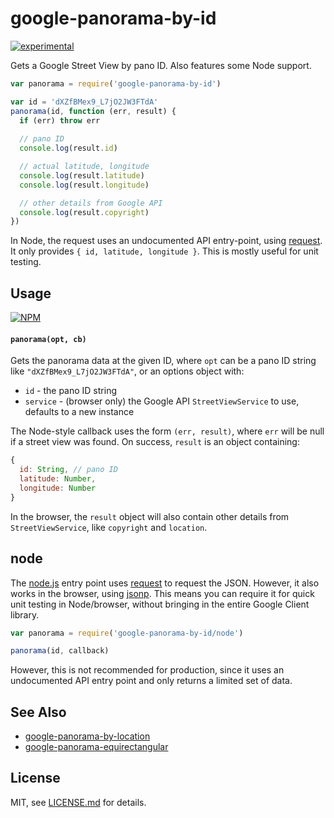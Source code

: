 # google-panorama-by-id

[![experimental](http://badges.github.io/stability-badges/dist/experimental.svg)](http://github.com/badges/stability-badges)

Gets a Google Street View by pano ID. Also features some Node support.

```js
var panorama = require('google-panorama-by-id')

var id = 'dXZfBMex9_L7jO2JW3FTdA'
panorama(id, function (err, result) {
  if (err) throw err
  
  // pano ID
  console.log(result.id)

  // actual latitude, longitude
  console.log(result.latitude)
  console.log(result.longitude)

  // other details from Google API
  console.log(result.copyright)
})
```

In Node, the request uses an undocumented API entry-point, using [request](https://www.npmjs.com/package/request). It only provides `{ id, latitude, longitude }`. This is mostly useful for unit testing.

## Usage

[![NPM](https://nodei.co/npm/google-panorama-by-id.png)](https://www.npmjs.com/package/google-panorama-by-id)

#### `panorama(opt, cb)`

Gets the panorama data at the given ID, where `opt` can be a pano ID string like `"dXZfBMex9_L7jO2JW3FTdA"`, or an options object with:

- `id` - the pano ID string
- `service` - (browser only) the Google API `StreetViewService` to use, defaults to a new instance

The Node-style callback uses the form `(err, result)`, where `err` will be null if a street view was found. On success, `result` is an object containing:

```js
{
  id: String, // pano ID
  latitude: Number,
  longitude: Number
}
```

In the browser, the `result` object will also contain other details from `StreetViewService`, like `copyright` and `location`. 

## node

The [node.js](./node.js) entry point uses [request](https://www.npmjs.com/package/request) to request the JSON. However, it also works in the browser, using [jsonp](https://www.npmjs.com/package/jsonp). This means you can require it for quick unit testing in Node/browser, without bringing in the entire Google Client library. 

```js
var panorama = require('google-panorama-by-id/node')

panorama(id, callback)
```

However, this is not recommended for production, since it uses an undocumented API entry point and only returns a limited set of data.

## See Also

- [google-panorama-by-location](https://github.com/Jam3/google-panorama-by-location)
- [google-panorama-equirectangular](https://github.com/mattdesl/google-panorama-equirectangular)

## License

MIT, see [LICENSE.md](http://github.com/Jam3/google-panorama-by-id/blob/master/LICENSE.md) for details.
